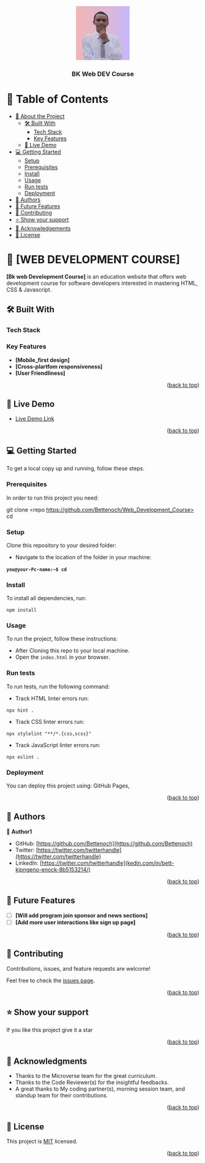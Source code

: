 <a name="readme-top"></a>

<div align="center">
  
  <img src="assets\images\cvimage2.JPG" alt="logo" width="140"  height="auto" />
  <br/>

  <h3><b>BK Web DEV Course</b></h3>

</div>

<!-- TABLE OF CONTENTS -->

# 📗 Table of Contents

- [📖 About the Project](#about-project)
  - [🛠 Built With](#built-with)
    - [Tech Stack](#tech-stack)
    - [Key Features](#key-features)
  - [🚀 Live Demo](#live-demo)
- [💻 Getting Started](#getting-started)
  - [Setup](#setup)
  - [Prerequisites](#prerequisites)
  - [Install](#install)
  - [Usage](#usage)
  - [Run tests](#run-tests)
  - [Deployment](#deployment)
- [👥 Authors](#authors)
- [🔭 Future Features](#future-features)
- [🤝 Contributing](#contributing)
- [⭐️ Show your support](#support)
- [🙏 Acknowledgements](#acknowledgements)
- [📝 License](#license)

<!-- PROJECT DESCRIPTION -->

# 📖 [WEB DEVELOPMENT COURSE] <a name="about-project"></a>


**[Bk web Development Course]** is an education website that offers web development course for software developers interested in mastering HTML, CSS & Javascript.

## 🛠 Built With <a name="built-with"></a>

### Tech Stack <a name="tech-stack"></a>

> 


<!-- Features -->

### Key Features <a name="key-features"></a>



- **[Mobile_first design]**
- **[Cross-plartfom responsiveness]**
- **[User Friendliness]**

<p align="right">(<a href="#readme-top">back to top</a>)</p>

<!-- LIVE DEMO -->

## 🚀 Live Demo <a name="live-demo"></a>

- [Live Demo Link](https://bettenoch.github.io/Portfolio-Setup-Mobile-First)

<p align="right">(<a href="#readme-top">back to top</a>)</p>

<!-- GETTING STARTED -->

## 💻 Getting Started <a name="getting-started"></a>

> 

To get a local copy up and running, follow these steps.

### Prerequisites

In order to run this project you need:

git clone <repo https://github.com/Bettenoch/Web_Development_Course>
cd <repo We development course>

### Setup

Clone this repository to your desired folder:

- Navigate to the location of the folder in your machine:

**``you@your-Pc-name:~$ cd ``**

### Install

To install all dependencies, run:

```
npm install
```

### Usage

To run the project, follow these instructions:

- After Cloning this repo to your local machine.
- Open the `index.html` in your browser.

### Run tests

To run tests, run the following command:

- Track HTML linter errors run:
```
npx hint .
```
- Track CSS linter errors run:
```
npx stylelint "**/*.{css,scss}"
```
- Track JavaScript linter errors run:
```
npx eslint .
```

### Deployment


You can deploy this project using: GitHub Pages,

<p align="right">(<a href="#readme-top">back to top</a>)</p>

<!-- AUTHORS -->

## 👥 Authors <a name="authors"></a>

👤 **Author1**

- GitHub: [https://github.com/Bettenoch](https://github.com/Bettenoch)
- Twitter: [https://twitter.com/twitterhandle](https://twitter.com/twitterhandle)
- LinkedIn: [https://twitter.com/twitterhandle](kedin.com/in/bett-kipngeno-enock-8b5153214/)

<p align="right">(<a href="#readme-top">back to top</a>)</p>

<!-- FUTURE FEATURES -->

## 🔭 Future Features <a name="future-features"></a>

- [ ] **[Will add program join sponsor and news sections]**
- [ ] **[Add more user interactions like sign up page]**

<p align="right">(<a href="#readme-top">back to top</a>)</p>

<!-- CONTRIBUTING -->

## 🤝 Contributing <a name="contributing"></a>

Contributions, issues, and feature requests are welcome!

Feel free to check the [issues page](https://github.com/Bettenoch/My_Portfolio/issues).

<p align="right">(<a href="#readme-top">back to top</a>)</p>

<!-- SUPPORT -->

## ⭐️ Show your support <a name="support"></a>


If you like this project give it a star

<p align="right">(<a href="#readme-top">back to top</a>)</p>

<!-- ACKNOWLEDGEMENTS -->

## 🙏 Acknowledgments <a name="acknowledgements"></a>


- Thanks to the Microverse team for the great curriculum.
- Thanks to the Code Reviewer(s) for the insightful feedbacks.
- A great thanks to My coding partner(s), morning session team, and standup team for their contributions.


<p align="right">(<a href="#readme-top">back to top</a>)</p>

<!-- LICENSE -->

## 📝 License <a name="license"></a>


This project is [MIT](./LICENSE) licensed.


<p align="right">(<a href="#readme-top">back to top</a>)</p>
